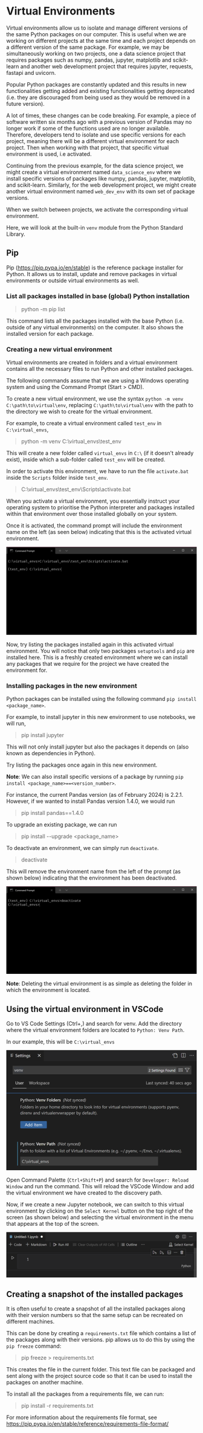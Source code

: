 # Virtual Environments

Virtual environments allow us to isolate and manage different versions of the same Python packages on our computer. This is useful when we are working on different projects at the same time and each project depends on a different version of the same package. For example, we may be simultaneously working on two projects, one a data science project that requires packages such as numpy, pandas, jupyter, matplotlib and scikit-learn and another web development project that requires jupyter, requests, fastapi and uvicorn. 

Popular Python packages are constantly updated and this results in new functionalities getting added and existing functionalities getting deprecated (i.e. they are discouraged from being used as they would be removed in a future version).

A lot of times, these changes can be code breaking. For example, a piece of software written six months ago with a previous version of Pandas may no longer work if some of the functions used are no longer available. Therefore, developers tend to isolate and use specific versions for each project, meaning there will be a different virtual environment for each project. Then when working with that project, that specific virtual environment is used, i.e activated. 

Continuing from the previous example, for the data science project, we might create a virtual environment named `data_science_env` where we install specific versions of packages like numpy, pandas, jupyter, matplotlib, and scikit-learn. Similarly, for the web development project, we might create another virtual environment named `web_dev_env` with its own set of package versions.

When we switch between projects, we activate the corresponding virtual environment. 

Here, we will look at the built-in `venv` module from the Python Standard Library. 

## Pip

Pip (https://pip.pypa.io/en/stable) is the reference package installer for Python. It allows us to install, update and remove packages in virtual environments or outside virtual environments as well.

### List all packages installed in base (global) Python installation

> python -m pip list

This command lists all the packages installed with the base Python (i.e. outside of any virtual environments) on the computer. It also shows the installed version for each package.


### Creating a new virtual environment
Virtual environments are created in folders and a virtual environment contains all the necessary files to run Python and other installed packages. 

The following commands assume that we are using a Windows operating system and using the Command Prompt (Start > CMD).

To create a new virtual environment, we use the syntax `python -m venv C:\path\to\virtual\env`, replacing `C:\path\to\virtual\env` with the path to the directory we wish to create for the virtual environment.

For example, to create a virtual environment called `test_env` in `C:\virtual_envs`, 

> python -m venv C:\virtual_envs\test_env

This will create a new folder called `virtual_envs` in `C:\` (if it doesn't already exist), inside which a sub-folder called `test_env` will be created. 

In order to activate this environment, we have to run the file `activate.bat` inside the `Scripts` folder inside `test_env`.

> C:\virtual_envs\test_env\Scripts\activate.bat

When you activate a virtual environment, you essentially instruct your operating system to prioritise the Python interpreter and packages installed within that environment over those installed globally on your system.

Once it is activated, the command prompt will include the environment name on the left (as seen below) indicating that this is the activated virtual environment.

![activate_venv](./images/activate_venv.png)

Now, try listing the packages installed again in this activated virtual environment. You will notice that only two packages `setuptools` and `pip` are installed here. This is a freshly created environment where we can install any packages that we require for the project we have created the environment for. 

### Installing packages in the new environment

Python packages can be installed using the following command `pip install <package_name>`.

For example, to install jupyter in this new environment to use notebooks, we will run,

> pip install jupyter


This will not only install jupyter but also the packages it depends on (also known as dependencies in Python).

Try listing the packages once again in this new environment.

**Note**: We can also install specific versions of a package by running `pip install <package_name>==<version_number>`.

For instance, the current Pandas version (as of February 2024) is 2.2.1. However, if we wanted to install Pandas version 1.4.0, we would run

> pip install pandas==1.4.0

To upgrade an existing package, we can run 

> pip install --upgrade <package_name>

To deactivate an environment, we can simply run `deactivate`. 

> deactivate

This will remove the environment name from the left of the prompt (as shown below) indicating that the environment has been deactivated. 

![deactivate_env](./images/deactivate_venv.png)

**Note**: Deleting the virtual environment is as simple as deleting the folder in which the environment is located. 

## Using the virtual environment in VSCode

Go to VS Code Settings (Ctrl+,) and search for venv. Add the directory where the virtual environment folders are located to `Python: Venv Path`.

In our example, this will be `C:\virtual_envs`

![venvpath_vscode](./images/add_venvpath_to_vscode.png)

Open Command Palette (`Ctrl+Shift+P`) and search for `Developer: Reload Window` and run the command. This will reload the VSCode Window and add the virtual environment we have created to the discovery path.

Now, if we create a new Jupyter notebook, we can switch to this virtual environment by clicking on the `Select Kernel` button on the top right of the screen (as shown below) and selecting the virtual environment in the menu that appears at the top of the screen.

![select_kernel](./images/select_kernel.png)

## Creating a snapshot of the installed packages

It is often useful to create a snapshot of all the installed packages along with their version numbers so that the same setup can be recreated on different machines. 

This can be done by creating a `requirements.txt` file which contains a list of the packages along with their versions. pip allows us to do this by using the `pip freeze` command:

> pip freeze > requirements.txt

This creates the file in the current folder. This text file can be packaged and sent along with the project source code so that it can be used to install the packages on another machine.

To install all the packages from a requirements file, we can run:

> pip install -r requirements.txt

For more information about the requirements file format, see <https://pip.pypa.io/en/stable/reference/requirements-file-format/>



